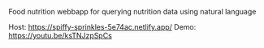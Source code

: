 Food nutrition webbapp for querying nutrition data using natural language

Host: https://spiffy-sprinkles-5e74ac.netlify.app/
Demo: https://youtu.be/ksTNJzpSpCs
